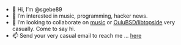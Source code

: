 - 👋 Hi, I’m @sgebe89
- 👀 I’m interested in music, programming, hacker news.
- 💞️ I’m looking to collaborate on [music](https://github.com/sgebe89/AudioAssets) or [OuluBSD/libtopside](https://github.com/OuluBSD/libtopside) very casually. Come to say hi.
- 📫 Send your very casual email to reach me ... [here](mailto://seppo.pakonen@gmail.com)
